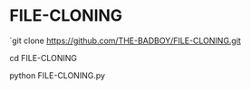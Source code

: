 # FILE-CLONING  


`git clone https://github.com/THE-BADBOY/FILE-CLONING.git


cd FILE-CLONING



python FILE-CLONING.py




